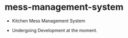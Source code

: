 # mess-management-system

- Kitchen Mess Management System

- Undergoing Development at the moment.
